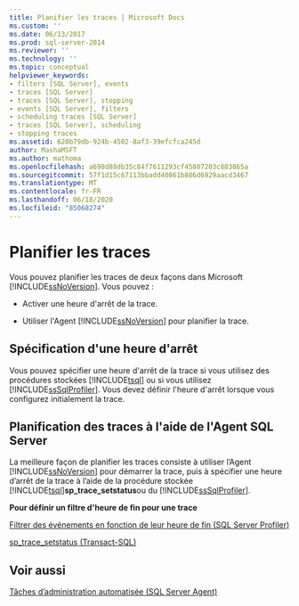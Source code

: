 ```yaml
---
title: Planifier les traces | Microsoft Docs
ms.custom: ''
ms.date: 06/13/2017
ms.prod: sql-server-2014
ms.reviewer: ''
ms.technology: ''
ms.topic: conceptual
helpviewer_keywords:
- filters [SQL Server], events
- traces [SQL Server]
- traces [SQL Server], stopping
- events [SQL Server], filters
- scheduling traces [SQL Server]
- traces [SQL Server], scheduling
- stopping traces
ms.assetid: 620b79db-924b-4502-8af3-39efcfca245d
author: MashaMSFT
ms.author: mathoma
ms.openlocfilehash: a698d88db35c84f7611293cf45807203c883865a
ms.sourcegitcommit: 57f1d15c67113bbadd40861b886d6929aacd3467
ms.translationtype: MT
ms.contentlocale: fr-FR
ms.lasthandoff: 06/18/2020
ms.locfileid: "85068274"
---
```

# <a name="schedule-traces"></a>Planifier les traces
  Vous pouvez planifier les traces de deux façons dans Microsoft [!INCLUDE[ssNoVersion](../../includes/ssnoversion-md.md)]. Vous pouvez :  
  
-   Activer une heure d'arrêt de la trace.  
  
-   Utiliser l'Agent [!INCLUDE[ssNoVersion](../../includes/ssnoversion-md.md)] pour planifier la trace.  
  
## <a name="specifying-a-stop-time"></a>Spécification d'une heure d'arrêt  
 Vous pouvez spécifier une heure d'arrêt de la trace si vous utilisez des procédures stockées [!INCLUDE[tsql](../../includes/tsql-md.md)] ou si vous utilisez [!INCLUDE[ssSqlProfiler](../../includes/sssqlprofiler-md.md)]. Vous devez définir l'heure d'arrêt lorsque vous configurez initialement la trace.  
  
## <a name="scheduling-traces-by-using-sql-server-agent"></a>Planification des traces à l'aide de l'Agent SQL Server  
 La meilleure façon de planifier les traces consiste à utiliser l’Agent [!INCLUDE[ssNoVersion](../../includes/ssnoversion-md.md)] pour démarrer la trace, puis à spécifier une heure d’arrêt de la trace à l’aide de la procédure stockée [!INCLUDE[tsql](../../includes/tsql-md.md)]**sp_trace_setstatus**ou du [!INCLUDE[ssSqlProfiler](../../includes/sssqlprofiler-md.md)].  
  
 **Pour définir un filtre d'heure de fin pour une trace**  
  
 [Filtrer des événements en fonction de leur heure de fin &#40;SQL Server Profiler&#41;](../../tools/sql-server-profiler/filter-events-based-on-the-event-end-time-sql-server-profiler.md)  
  
 [sp_trace_setstatus &#40;Transact-SQL&#41;](/sql/relational-databases/system-stored-procedures/sp-trace-setstatus-transact-sql)  
  
## <a name="see-also"></a>Voir aussi  
 [Tâches d’administration automatisée &#40;SQL Server Agent&#41;](../../ssms/agent/sql-server-agent.md)  
  
  
